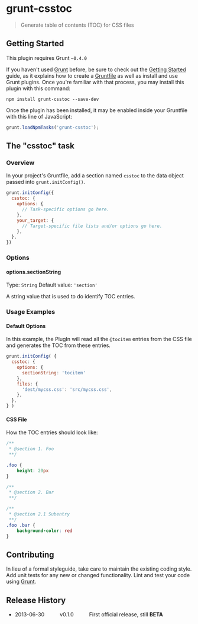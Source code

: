 # grunt-csstoc

> Generate table of contents (TOC) for CSS files

## Getting Started
This plugin requires Grunt `~0.4.0`

If you haven't used [Grunt](http://gruntjs.com/) before, be sure to check out the [Getting Started](http://gruntjs.com/getting-started) guide, as it explains how to create a [Gruntfile](http://gruntjs.com/sample-gruntfile) as well as install and use Grunt plugins. Once you're familiar with that process, you may install this plugin with this command:

```shell
npm install grunt-csstoc --save-dev
```

Once the plugin has been installed, it may be enabled inside your Gruntfile with this line of JavaScript:

```js
grunt.loadNpmTasks('grunt-csstoc');
```

## The "csstoc" task

### Overview
In your project's Gruntfile, add a section named `csstoc` to the data object passed into `grunt.initConfig()`.

```js
grunt.initConfig({
  csstoc: {
    options: {
      // Task-specific options go here.
    },
    your_target: {
      // Target-specific file lists and/or options go here.
    },
  },
})
```

### Options

#### options.sectionString
Type: `String`
Default value: `'section'`

A string value that is used to do identify TOC entries.

### Usage Examples

#### Default Options
In this example, the PlugIn will read all the `@tocitem` entries from the CSS file and generates the TOC from these entries.

```js
grunt.initConfig( {
  csstoc: {
    options: {
      sectionString: 'tocitem'
    },
    files: {
      'dest/mycss.css': 'src/mycss.css',
    },
  },
} )
```

#### CSS File
How the TOC entries should look like:
```css
/**
 * @section 1. Foo
 **/

.foo {
    height: 20px
}

/**
 * @section 2. Bar
 **/

/**
 * @section 2.1 Subentry
 **/
.foo .bar {
    background-color: red
}
```

## Contributing
In lieu of a formal styleguide, take care to maintain the existing coding style. Add unit tests for any new or changed functionality. Lint and test your code using [Grunt](http://gruntjs.com/).

## Release History
* 2013-06-30   v0.1.0   First official release, still **BETA**
